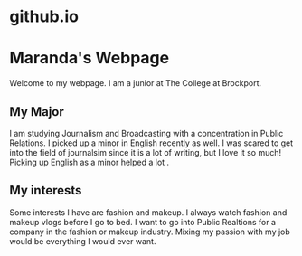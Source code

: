 # github.io
<html>
<body>
 <h1>Maranda's Webpage</h1>
 <p>Welcome to my webpage. I am a junior at The College at Brockport.<p>
 <h2>My Major</h2>
 <p>I am studying Journalism and Broadcasting with a concentration in Public Relations. I picked up a minor in English recently as well.
 I was scared to get into the field of journalsim since it is a lot of writing, but I love it so much! Picking up English as a minor helped a lot
 .</p>
 <h2>My interests</h2>
 <p>Some interests I have are fashion and makeup. I always watch fashion and makeup vlogs before I go to bed. I want to go into Public Realtions
 for a company in the fashion or makeup industry. Mixing my passion with my job would be everything I would ever want.</p>
</body>
</html>
